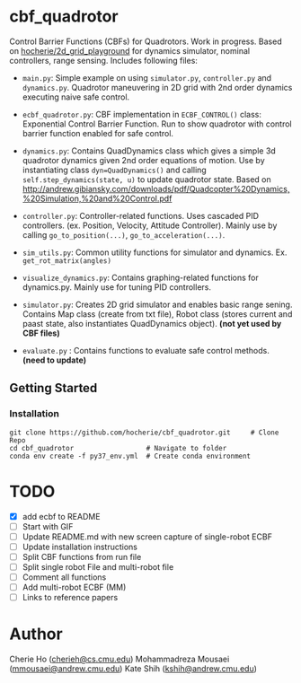 # cbf_quadrotor
Control Barrier Functions (CBFs) for Quadrotors. Work in progress. Based on [hocherie/2d_grid_playground](https://github.com/hocherie/2d_grid_playground) for dynamics simulator, nominal controllers, range sensing.
Includes following files:

* `main.py`: Simple example on using `simulator.py`, `controller.py` and `dynamics.py`. Quadrotor maneuvering in 2D grid with 2nd order dynamics executing naive safe control.

* `ecbf_quadrotor.py`: CBF implementation in `ECBF_CONTROL()` class: Exponential Control Barrier Function. Run to show quadrotor with control barrier function enabled for safe control.

* `dynamics.py`: Contains QuadDynamics class which gives a simple 3d quadrotor dynamics given 2nd order equations of motion. Use by instantiating class `dyn=QuadDynamics()` and calling `self.step_dynamics(state, u)` to update quadrotor state. Based on http://andrew.gibiansky.com/downloads/pdf/Quadcopter%20Dynamics,%20Simulation,%20and%20Control.pdf

* `controller.py`: Controller-related functions. Uses cascaded PID controllers. (ex. Position, Velocity, Attitude Controller). Mainly use by calling `go_to_position(...)`, `go_to_acceleration(...)`.

* `sim_utils.py`: Common utility functions for simulator and dynamics. Ex. `get_rot_matrix(angles)`

* `visualize_dynamics.py`: Contains graphing-related functions for dynamics.py. Mainly use for tuning PID controllers.

* `simulator.py`: Creates 2D grid simulator and enables basic range sening. Contains Map class (create from txt file), Robot class (stores current and paast state, also instantiates QuadDynamics object). **(not yet used by CBF files)**

* `evaluate.py` : Contains functions to evaluate safe control methods. **(need to update)**

## Getting Started 

### Installation

```
git clone https://github.com/hocherie/cbf_quadrotor.git     # Clone Repo
cd cbf_quadrotor                  # Navigate to folder
conda env create -f py37_env.yml  # Create conda environment 
```


<!-- ### Play with Quadrotor Dynamics
`python dynamics.py`

<img src="docs/3d_quad_sim.gif" width="500">

Robot moves to desired position. (set in `main()`)
Uses dynamics from second order equations of motion (acceleration, torque) from `dynamics.py`, and cascaded PID controllers for position, velocity, and dynamics inversion (check?) to compute final motor input from `controller.py`.

Code first generates trajectory then visualizes.

### Play with 2D Grid Simulator
`python main.py`

<img src="docs/2d_grid.gif" width="300">
Robot executes naive safe control to stay safe in 2D obstacle environment given range measurements. Calculates opposing vector to closest obstacle to repulse away. Uses dynamics and controllers to move.
Originally given straight input. -->


# TODO
- [x] add ecbf to README
- [ ] Start with GIF
- [ ] Update README.md with new screen capture of single-robot ECBF
- [ ] Update installation instructions
- [ ] Split CBF functions from run file
- [ ] Split single robot File and multi-robot file
- [ ] Comment all functions
- [ ] Add multi-robot ECBF (MM)
- [ ] Links to reference papers 

# Author
Cherie Ho (cherieh@cs.cmu.edu)
Mohammadreza Mousaei (mmousaei@andrew.cmu.edu)
Kate Shih (kshih@andrew.cmu.edu)
